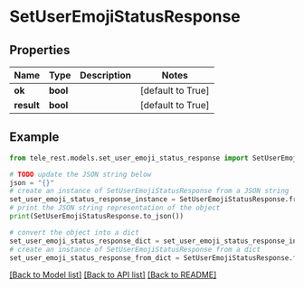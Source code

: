 # SetUserEmojiStatusResponse


## Properties

Name | Type | Description | Notes
------------ | ------------- | ------------- | -------------
**ok** | **bool** |  | [default to True]
**result** | **bool** |  | [default to True]

## Example

```python
from tele_rest.models.set_user_emoji_status_response import SetUserEmojiStatusResponse

# TODO update the JSON string below
json = "{}"
# create an instance of SetUserEmojiStatusResponse from a JSON string
set_user_emoji_status_response_instance = SetUserEmojiStatusResponse.from_json(json)
# print the JSON string representation of the object
print(SetUserEmojiStatusResponse.to_json())

# convert the object into a dict
set_user_emoji_status_response_dict = set_user_emoji_status_response_instance.to_dict()
# create an instance of SetUserEmojiStatusResponse from a dict
set_user_emoji_status_response_from_dict = SetUserEmojiStatusResponse.from_dict(set_user_emoji_status_response_dict)
```
[[Back to Model list]](../README.md#documentation-for-models) [[Back to API list]](../README.md#documentation-for-api-endpoints) [[Back to README]](../README.md)


